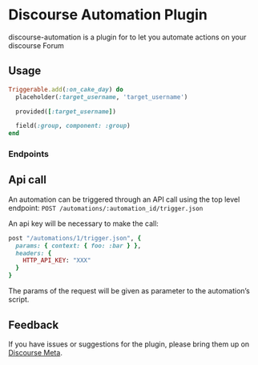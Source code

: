 # Discourse Automation Plugin

discourse-automation is a plugin for to let you automate actions on your discourse Forum

## Usage

```ruby
Triggerable.add(:on_cake_day) do
  placeholder(:target_username, 'target_username')

  provided([:target_username])

  field(:group, component: :group)
end
```

### Endpoints

## Api call

An automation can be triggered through an API call using the top level endpoint: `POST /automations/:automation_id/trigger.json`

An api key will be necessary to make the call:

```ruby
post "/automations/1/trigger.json", {
  params: { context: { foo: :bar } },
  headers: {
    HTTP_API_KEY: "XXX"
  }
}
```

The params of the request will be given as parameter to the automation’s script.

## Feedback

If you have issues or suggestions for the plugin, please bring them up on
[Discourse Meta](https://meta.discourse.org/t/discourse-automation/195773).
